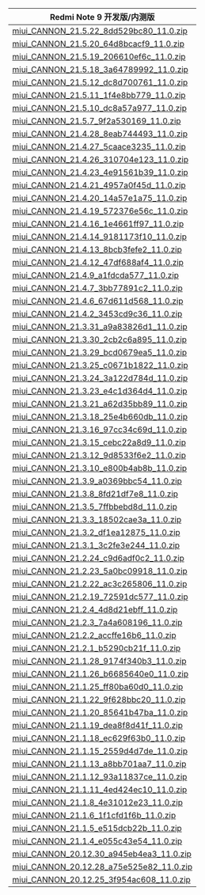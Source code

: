 | Redmi Note 9  开发版/内测版    |
| ---- |
| [miui_CANNON_21.5.22_8dd529bc80_11.0.zip](https://hugeota.d.miui.com/21.5.22/miui_CANNON_21.5.22_8dd529bc80_11.0.zip)    |
| [miui_CANNON_21.5.20_64d8bcacf9_11.0.zip](https://hugeota.d.miui.com/21.5.20/miui_CANNON_21.5.20_64d8bcacf9_11.0.zip)    |
| [miui_CANNON_21.5.19_206610ef6c_11.0.zip](https://hugeota.d.miui.com/21.5.19/miui_CANNON_21.5.19_206610ef6c_11.0.zip)    |
| [miui_CANNON_21.5.18_3a64789992_11.0.zip](https://hugeota.d.miui.com/21.5.18/miui_CANNON_21.5.18_3a64789992_11.0.zip)    |
| [miui_CANNON_21.5.12_dc8d700761_11.0.zip](https://hugeota.d.miui.com/21.5.12/miui_CANNON_21.5.12_dc8d700761_11.0.zip)    |
| [miui_CANNON_21.5.11_1f4e8bb779_11.0.zip](https://hugeota.d.miui.com/21.5.11/miui_CANNON_21.5.11_1f4e8bb779_11.0.zip)    |
| [miui_CANNON_21.5.10_dc8a57a977_11.0.zip](https://hugeota.d.miui.com/21.5.10/miui_CANNON_21.5.10_dc8a57a977_11.0.zip)    |
| [miui_CANNON_21.5.7_9f2a530169_11.0.zip](https://hugeota.d.miui.com/21.5.7/miui_CANNON_21.5.7_9f2a530169_11.0.zip)    |
| [miui_CANNON_21.4.28_8eab744493_11.0.zip](https://hugeota.d.miui.com/21.4.28/miui_CANNON_21.4.28_8eab744493_11.0.zip)    |
| [miui_CANNON_21.4.27_5caace3235_11.0.zip](https://hugeota.d.miui.com/21.4.27/miui_CANNON_21.4.27_5caace3235_11.0.zip)    |
| [miui_CANNON_21.4.26_310704e123_11.0.zip](https://hugeota.d.miui.com/21.4.26/miui_CANNON_21.4.26_310704e123_11.0.zip)    |
| [miui_CANNON_21.4.23_4e91561b39_11.0.zip](https://hugeota.d.miui.com/21.4.23/miui_CANNON_21.4.23_4e91561b39_11.0.zip)    |
| [miui_CANNON_21.4.21_4957a0f45d_11.0.zip](https://hugeota.d.miui.com/21.4.21/miui_CANNON_21.4.21_4957a0f45d_11.0.zip)    |
| [miui_CANNON_21.4.20_14a57e1a75_11.0.zip](https://hugeota.d.miui.com/21.4.20/miui_CANNON_21.4.20_14a57e1a75_11.0.zip)    |
| [miui_CANNON_21.4.19_572376e56c_11.0.zip](https://hugeota.d.miui.com/21.4.19/miui_CANNON_21.4.19_572376e56c_11.0.zip)    |
| [miui_CANNON_21.4.16_1e4661ff97_11.0.zip](https://hugeota.d.miui.com/21.4.16/miui_CANNON_21.4.16_1e4661ff97_11.0.zip)    |
| [miui_CANNON_21.4.14_9181173f10_11.0.zip](https://hugeota.d.miui.com/21.4.14/miui_CANNON_21.4.14_9181173f10_11.0.zip)    |
| [miui_CANNON_21.4.13_8bcb3fefe2_11.0.zip](https://hugeota.d.miui.com/21.4.13/miui_CANNON_21.4.13_8bcb3fefe2_11.0.zip)    |
| [miui_CANNON_21.4.12_47df688af4_11.0.zip](https://hugeota.d.miui.com/21.4.12/miui_CANNON_21.4.12_47df688af4_11.0.zip)    |
| [miui_CANNON_21.4.9_a1fdcda577_11.0.zip](https://hugeota.d.miui.com/21.4.9/miui_CANNON_21.4.9_a1fdcda577_11.0.zip)    |
| [miui_CANNON_21.4.7_3bb77891c2_11.0.zip](https://hugeota.d.miui.com/21.4.7/miui_CANNON_21.4.7_3bb77891c2_11.0.zip)    |
| [miui_CANNON_21.4.6_67d611d568_11.0.zip](https://hugeota.d.miui.com/21.4.6/miui_CANNON_21.4.6_67d611d568_11.0.zip)    |
| [miui_CANNON_21.4.2_3453cd9c36_11.0.zip](https://hugeota.d.miui.com/21.4.2/miui_CANNON_21.4.2_3453cd9c36_11.0.zip)    |
| [miui_CANNON_21.3.31_a9a83826d1_11.0.zip](https://hugeota.d.miui.com/21.3.31/miui_CANNON_21.3.31_a9a83826d1_11.0.zip)    |
| [miui_CANNON_21.3.30_2cb2c6a895_11.0.zip](https://hugeota.d.miui.com/21.3.30/miui_CANNON_21.3.30_2cb2c6a895_11.0.zip)    |
| [miui_CANNON_21.3.29_bcd0679ea5_11.0.zip](https://hugeota.d.miui.com/21.3.29/miui_CANNON_21.3.29_bcd0679ea5_11.0.zip)    |
| [miui_CANNON_21.3.25_c0671b1822_11.0.zip](https://hugeota.d.miui.com/21.3.25/miui_CANNON_21.3.25_c0671b1822_11.0.zip)    |
| [miui_CANNON_21.3.24_3a122d784d_11.0.zip](https://hugeota.d.miui.com/21.3.24/miui_CANNON_21.3.24_3a122d784d_11.0.zip)    |
| [miui_CANNON_21.3.23_e4c1d364d4_11.0.zip](https://hugeota.d.miui.com/21.3.23/miui_CANNON_21.3.23_e4c1d364d4_11.0.zip)    |
| [miui_CANNON_21.3.21_a62d35bb89_11.0.zip](https://hugeota.d.miui.com/21.3.21/miui_CANNON_21.3.21_a62d35bb89_11.0.zip)    |
| [miui_CANNON_21.3.18_25e4b660db_11.0.zip](https://hugeota.d.miui.com/21.3.18/miui_CANNON_21.3.18_25e4b660db_11.0.zip)    |
| [miui_CANNON_21.3.16_97cc34c69d_11.0.zip](https://hugeota.d.miui.com/21.3.16/miui_CANNON_21.3.16_97cc34c69d_11.0.zip)    |
| [miui_CANNON_21.3.15_cebc22a8d9_11.0.zip](https://hugeota.d.miui.com/21.3.15/miui_CANNON_21.3.15_cebc22a8d9_11.0.zip)    |
| [miui_CANNON_21.3.12_9d8533f6e2_11.0.zip](https://hugeota.d.miui.com/21.3.12/miui_CANNON_21.3.12_9d8533f6e2_11.0.zip)    |
| [miui_CANNON_21.3.10_e800b4ab8b_11.0.zip](https://hugeota.d.miui.com/21.3.10/miui_CANNON_21.3.10_e800b4ab8b_11.0.zip)    |
| [miui_CANNON_21.3.9_a0369bbc54_11.0.zip](https://hugeota.d.miui.com/21.3.9/miui_CANNON_21.3.9_a0369bbc54_11.0.zip)    |
| [miui_CANNON_21.3.8_8fd21df7e8_11.0.zip](https://hugeota.d.miui.com/21.3.8/miui_CANNON_21.3.8_8fd21df7e8_11.0.zip)    |
| [miui_CANNON_21.3.5_7ffbbebd8d_11.0.zip](https://hugeota.d.miui.com/21.3.5/miui_CANNON_21.3.5_7ffbbebd8d_11.0.zip)    |
| [miui_CANNON_21.3.3_18502cae3a_11.0.zip](https://hugeota.d.miui.com/21.3.3/miui_CANNON_21.3.3_18502cae3a_11.0.zip)    |
| [miui_CANNON_21.3.2_df1ea12875_11.0.zip](https://hugeota.d.miui.com/21.3.2/miui_CANNON_21.3.2_df1ea12875_11.0.zip)    |
| [miui_CANNON_21.3.1_3c2fe3e244_11.0.zip](https://hugeota.d.miui.com/21.3.1/miui_CANNON_21.3.1_3c2fe3e244_11.0.zip)    |
| [miui_CANNON_21.2.24_c9d6adf0c2_11.0.zip](https://hugeota.d.miui.com/21.2.24/miui_CANNON_21.2.24_c9d6adf0c2_11.0.zip)    |
| [miui_CANNON_21.2.23_5a0bc09918_11.0.zip](https://hugeota.d.miui.com/21.2.23/miui_CANNON_21.2.23_5a0bc09918_11.0.zip)    |
| [miui_CANNON_21.2.22_ac3c265806_11.0.zip](https://hugeota.d.miui.com/21.2.22/miui_CANNON_21.2.22_ac3c265806_11.0.zip)    |
| [miui_CANNON_21.2.19_72591dc577_11.0.zip](https://hugeota.d.miui.com/21.2.19/miui_CANNON_21.2.19_72591dc577_11.0.zip)    |
| [miui_CANNON_21.2.4_4d8d21ebff_11.0.zip](https://hugeota.d.miui.com/21.2.4/miui_CANNON_21.2.4_4d8d21ebff_11.0.zip)    |
| [miui_CANNON_21.2.3_7a4a608196_11.0.zip](https://hugeota.d.miui.com/21.2.3/miui_CANNON_21.2.3_7a4a608196_11.0.zip)    |
| [miui_CANNON_21.2.2_accffe16b6_11.0.zip](https://hugeota.d.miui.com/21.2.2/miui_CANNON_21.2.2_accffe16b6_11.0.zip)    |
| [miui_CANNON_21.2.1_b5290cb21f_11.0.zip](https://hugeota.d.miui.com/21.2.1/miui_CANNON_21.2.1_b5290cb21f_11.0.zip)    |
| [miui_CANNON_21.1.28_9174f340b3_11.0.zip](https://hugeota.d.miui.com/21.1.28/miui_CANNON_21.1.28_9174f340b3_11.0.zip)    |
| [miui_CANNON_21.1.26_b6685640e0_11.0.zip](https://hugeota.d.miui.com/21.1.26/miui_CANNON_21.1.26_b6685640e0_11.0.zip)    |
| [miui_CANNON_21.1.25_ff80ba60d0_11.0.zip](https://hugeota.d.miui.com/21.1.25/miui_CANNON_21.1.25_ff80ba60d0_11.0.zip)    |
| [miui_CANNON_21.1.22_9f628bbc20_11.0.zip](https://hugeota.d.miui.com/21.1.22/miui_CANNON_21.1.22_9f628bbc20_11.0.zip)    |
| [miui_CANNON_21.1.20_85641b47ba_11.0.zip](https://hugeota.d.miui.com/21.1.20/miui_CANNON_21.1.20_85641b47ba_11.0.zip)    |
| [miui_CANNON_21.1.19_dea8f8d41f_11.0.zip](https://hugeota.d.miui.com/21.1.19/miui_CANNON_21.1.19_dea8f8d41f_11.0.zip)    |
| [miui_CANNON_21.1.18_ec629f63b0_11.0.zip](https://hugeota.d.miui.com/21.1.18/miui_CANNON_21.1.18_ec629f63b0_11.0.zip)    |
| [miui_CANNON_21.1.15_2559d4d7de_11.0.zip](https://hugeota.d.miui.com/21.1.15/miui_CANNON_21.1.15_2559d4d7de_11.0.zip)    |
| [miui_CANNON_21.1.13_a8bb701aa7_11.0.zip](https://hugeota.d.miui.com/21.1.13/miui_CANNON_21.1.13_a8bb701aa7_11.0.zip)    |
| [miui_CANNON_21.1.12_93a11837ce_11.0.zip](https://hugeota.d.miui.com/21.1.12/miui_CANNON_21.1.12_93a11837ce_11.0.zip)    |
| [miui_CANNON_21.1.11_4ed424ec10_11.0.zip](https://hugeota.d.miui.com/21.1.11/miui_CANNON_21.1.11_4ed424ec10_11.0.zip)    |
| [miui_CANNON_21.1.8_4e31012e23_11.0.zip](https://hugeota.d.miui.com/21.1.8/miui_CANNON_21.1.8_4e31012e23_11.0.zip)    |
| [miui_CANNON_21.1.6_1f1cfd1f6b_11.0.zip](https://hugeota.d.miui.com/21.1.6/miui_CANNON_21.1.6_1f1cfd1f6b_11.0.zip)    |
| [miui_CANNON_21.1.5_e515dcb22b_11.0.zip](https://hugeota.d.miui.com/21.1.5/miui_CANNON_21.1.5_e515dcb22b_11.0.zip)    |
| [miui_CANNON_21.1.4_e055c43e54_11.0.zip](https://hugeota.d.miui.com/21.1.4/miui_CANNON_21.1.4_e055c43e54_11.0.zip)    |
| [miui_CANNON_20.12.30_a945eb4ea3_11.0.zip](https://hugeota.d.miui.com/20.12.30/miui_CANNON_20.12.30_a945eb4ea3_11.0.zip)    |
| [miui_CANNON_20.12.28_a75e525e82_11.0.zip](https://hugeota.d.miui.com/20.12.28/miui_CANNON_20.12.28_a75e525e82_11.0.zip)    |
| [miui_CANNON_20.12.25_3f954ac608_11.0.zip](https://hugeota.d.miui.com/20.12.25/miui_CANNON_20.12.25_3f954ac608_11.0.zip)    |
